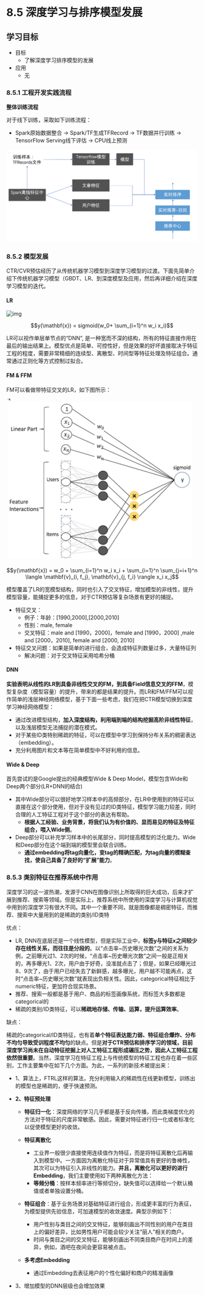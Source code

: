 # 8.5 深度学习与排序模型发展

## 学习目标

- 目标
  - 了解深度学习排序模型的发展
- 应用
  - 无

### 8.5.1 工程开发实践流程

**整体训练流程**

对于线下训练，采取如下训练流程：

* Spark原始数据整合 -> Spark/TF生成TFRecord -> TF数据并行训练 -> TensorFlow Serving线下评估 -> CPU线上预测

![](../images/实时排序逻辑.png)

### 8.5.2 模型发展

CTR/CVR预估经历了从传统机器学习模型到深度学习模型的过渡。下面先简单介绍下传统机器学习模型（GBDT、LR、到深度模型及应用，然后再详细介绍在深度学习模型的迭代。

#### LR

![img](https://awps-assets.meituan.net/mit-x/blog-images-bundle-2018a/523e1916.png)



$$y(\mathbf{x}) = sigmoid(w_0+ \sum_{i=1}^n w_i x_i)$$

LR可以视作单层单节点的“DNN”, 是一种宽而不深的结构，所有的特征直接作用在最后的输出结果上。模型优点是简单、可控性好，但是效果的好坏直接取决于特征工程的程度，需要非常精细的连续型、离散型、时间型等特征处理及特征组合。通常通过正则化等方式控制过拟合。

#### FM & FFM

FM可以看做带特征交叉的LR，如下图所示：

![](../images/FFM特征交叉.png)

$$y(\mathbf{x}) = w_0 + \sum_{i=1}^n w_i x_i + \sum_{i=1}^n \sum_{j=i+1}^n \langle \mathbf{v}_{i, f_j}, \mathbf{v}_{j, f_i} \rangle x_i x_j$$

模型覆盖了LR的宽模型结构，同时也引入了交叉特征，增加模型的非线性，提升模型容量，能捕捉更多的信息，对于CTR预估等复杂场景有更好的捕捉。

* 特征交叉：
  * 例子：年龄：[1990,2000],[2000,2010]
  * 性别：male, female
  * 交叉特征：male and [1990，2000]，female and [1990，2000] ,male and [2000，2010], female and [2000, 2010]
* 特征交叉问题：如果是简单的进行组合，会造成特征列数量过多，大量特征列
  * 解决问题：对于交叉特征采用哈希分桶

#### DNN

**实验表明从线性的LR到具备非线性交叉的FM，到具备Field信息交叉的FFM**，模型复杂度（模型容量）的提升，带来的都是结果的提升。而LR和FM/FFM可以视作简单的浅层神经网络模型，基于下面一些考虑，我们在把CTR模型切换到深度学习神经网络模型：

- 通过改进模型结构，**加入深度结构，利用端到端的结构挖掘高阶非线性特征**，以及浅层模型无法捕捉的潜在模式。
- 对于某些ID类特别稀疏的特征，可以在模型中学习到保持分布关系的稠密表达（embedding）。
- 充分利用图片和文本等在简单模型中不好利用的信息。

#### Wide & Deep

首先尝试的是Google提出的经典模型Wide & Deep Model，模型包含Wide和Deep两个部分(LR+DNN的结合)

* 其中Wide部分可以很好地学习样本中的高频部分，在LR中使用到的特征可以直接在这个部分使用，但对于没有见过的ID类特征，模型学习能力较差，同时合理的人工特征工程对于这个部分的表达有帮助。
  * **根据人工经验、业务背景，将我们认为有价值的、显而易见的特征及特征组合，喂入Wide侧**。
* Deep部分可以补充学习样本中的长尾部分，同时提高模型的泛化能力。Wide和Deep部分在这个端到端的模型里会联合训练。
  * **通过embedding将tag向量化，变tag的精确匹配，为tag向量的模糊查找，使自己具备了良好的“扩展”能力**。

### 8.5.3 类别特征在推荐系统中作用

深度学习的这一波热潮，发源于CNN在图像识别上所取得的巨大成功，后来才扩展到推荐、搜索等领域。但是实际上，推荐系统中所使用的深度学习与计算机视觉中用到的深度学习有很大不同。其中一个重要不同，就是图像都是稠密特征，而推荐、搜索中大量用到的是稀疏的类别/ID类特

优点：

- LR, DNN在底层还是一个线性模型，但是实际工业中，**标签y与特征x之间较少存在线性关系，而往往是分段的**。以“点击率~历史曝光次数”之间的关系为例，之前曝光过1、2次的时候，“点击率~历史曝光次数”之间一般是正相关的，再多曝光1、2次，用户由于好奇，没准就点击了；但是，如果已经曝光过8、9次了，由于用户已经失去了新鲜感，越多曝光，用户越不可能再点，这时“点击率~历史曝光次数”就表现出负相关性。因此，categorical特征相比于numeric特征，更加符合现实场景。
- 推荐、搜索一般都是基于用户、商品的标签画像系统，而标签大多数都是categorical的
- 稀疏的类别/ID类特征，可以**稀疏地存储、传输、运算，提升运算效率**。

缺点：

稀疏的categorical/ID类特征，也有着**单个特征表达能力弱、特征组合爆炸、分布不均匀导致受训程度不均匀**的缺点。但是**对于CTR预估和排序学习的领域，目前深度学习尚未在自动特征挖掘上对人工特征工程形成碾压之势，因此人工特征工程依然很重要**。当然，深度学习在特征工程上与传统模型的特征工程也存在着一些区别，工作主要集中在如下几个方面。为此，一系列的新技术被提出来：

- 1、算法上，FTRL这样的算法，充分利用输入的稀疏性在线更新模型，训练出的模型也是稀疏的，便于快速预测。

- **2、特征预处理**

  - **特征归一化**：深度网络的学习几乎都是基于反向传播，而此类梯度优化的方法对于特征的尺度非常敏感。因此，需要对特征进行归一化或者标准化以促使模型更好的收敛。
  - **特征离散化**
    - 工业界一般很少直接使用连续值作为特征，而是将特征离散化后再输入到模型中。一方面因为离散化特征对于异常值具有更好的鲁棒性，其次可以为特征引入非线性的能力。**并且，离散化可以更好的进行Embedding**，我们主要使用如下两种离散化方法：
    - **等频分桶**：按样本频率进行等频切分，缺失值可以选择给一个默认桶值或者单独设置分桶。

  - **特征组合**：基于业务场景对基础特征进行组合，形成更丰富的行为表征，为模型提供先验信息，可加速模型的收敛速度。典型示例如下：
    - 用户性别与类目之间的交叉特征，能够刻画出不同性别的用户在类目上的偏好差异，比如男性用户可能会较少关注“丽人”相关的商户。
    - 时间与类目之间的交叉特征，能够刻画出不同类目商户在时间上的差异，例如，酒吧在夜间会更容易被点击。
  - **多考虑Embedding**
    - 通过Embedding去表征用户的个性化偏好和商户的精准画像

- 3、增加模型的DNN层级也会增加效果

